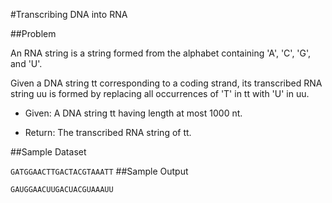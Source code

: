 #Transcribing DNA into RNA

##Problem

An RNA string is a string formed from the alphabet containing 'A', 'C', 'G', and 'U'.

Given a DNA string tt corresponding to a coding strand, its transcribed RNA string uu is formed by replacing all occurrences of 'T' in tt with 'U' in uu.

 - Given: A DNA string tt having length at most 1000 nt.

 - Return: The transcribed RNA string of tt.

##Sample Dataset

`GATGGAACTTGACTACGTAAATT`
##Sample Output

`GAUGGAACUUGACUACGUAAAUU`